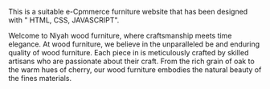 This is a suitable e-Cpmmerce furniture website that has been designed with " HTML, CSS, JAVASCRIPT". 

Welcome to Niyah wood furniture, where craftsmanship meets time elegance. At wood furniture, we believe in the unparalleled be and enduring quality of wood furniture. Each piece in is meticulously crafted by skilled artisans who are passionate about their craft. 
From the rich grain of oak to the warm hues of cherry, our wood furniture embodies the natural beauty of the fines  materials.
          
